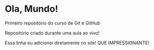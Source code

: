 # Ola, Mundo!
 Primeiro repositório do curso de Git e GitHub

Repositório criado durante uma aula ao vivo!

Essa linha eu adicionei diretamente no site!  QUE IMPRESSIONANTE!
